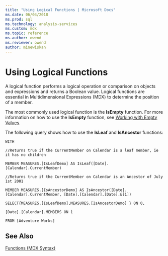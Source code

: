 ```yaml
---
title: "Using Logical Functions | Microsoft Docs"
ms.date: 06/04/2018
ms.prod: sql
ms.technology: analysis-services
ms.custom: mdx
ms.topic: reference
ms.author: owend
ms.reviewer: owend
author: minewiskan
---
```

# Using Logical Functions


  A logical function performs a logical operation or comparison on objects and expressions and returns a Boolean value. Logical functions are essential in Multidimensional Expressions (MDX) to determine the position of a member.  
  
 The most commonly used logical function is the **IsEmpty** function. For more information on how to use the **IsEmpty** function, see [Working with Empty Values](../mdx/working-with-empty-values.md).  
  
 The following query shows how to use the **IsLeaf** and **IsAncestor** functions:  
  
 `WITH`  
  
 `//Returns true if the CurrentMember on Calendar is a leaf member, ie it has no children`  
  
 `MEMBER MEASURES.[IsLeafDemo] AS IsLeaf([Date].[Calendar].CurrentMember)`  
  
 `//Returns true if the CurrentMember on Calendar is an Ancestor of July 1st 2001`  
  
 `MEMBER MEASURES.[IsAncestorDemo] AS IsAncestor([Date].[Calendar].CurrentMember, [Date].[Calendar].[Date].&[1])`  
  
 `SELECT{MEASURES.[IsLeafDemo],MEASURES.[IsAncestorDemo] } ON 0,`  
  
 `[Date].[Calendar].MEMBERS ON 1`  
  
 `FROM [Adventure Works]`  
  
## See Also  
 [Functions &#40;MDX Syntax&#41;](../mdx/functions-mdx-syntax.md)  
  
  
